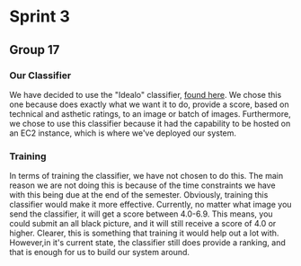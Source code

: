 # Sprint 3

## Group 17

### Our Classifier

We have decided to use the "Idealo" classifier, [found here](https://github.com/idealo/image-quality-assessment). We chose this one because does exactly what we want it to do, provide a score, based on technical and asthetic ratings, to an image or batch of images. Furthermore, we chose to use this classifier because it had the capability to be hosted on an EC2 instance, which is where we've deployed our system.

### Training

In terms of training the classifier, we have not chosen to do this. The main reason we are not doing this is because of the time constraints we have with this being due at the end of the semester. Obviously, training this classifier would make it more effective. Currently, no matter what image you send the classifier, it will get a score between 4.0-6.9. This means, you could submit an all black picture, and it will still receive a score of 4.0 or higher. Clearer, this is something that training it would help out a lot with. However,in it's current state, the classifier still does provide a ranking, and that is enough for us to build our system around.